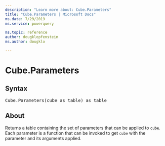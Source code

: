 ```yaml
---
description: "Learn more about: Cube.Parameters"
title: "Cube.Parameters | Microsoft Docs"
ms.date: 7/29/2019
ms.service: powerquery

ms.topic: reference
author: dougklopfenstein
ms.author: dougklo

---
```

# Cube.Parameters

## Syntax

<pre>
Cube.Parameters(cube as table) as table
</pre> 
  
## About  
Returns a table containing the set of parameters that can be applied to `cube`. Each parameter is a function that can be invoked to get `cube` with the parameter and its arguments applied.  
  
